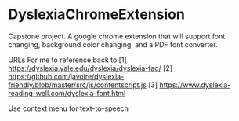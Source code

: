 # DyslexiaChromeExtension
Capstone project. A google chrome extension that will support font changing, background color changing, and a PDF font converter. 

URLs For me to reference back to
[1] https://dyslexia.yale.edu/dyslexia/dyslexia-faq/
[2] https://github.com/javoire/dyslexia-friendly/blob/master/src/js/contentscript.js
[3] https://www.dyslexia-reading-well.com/dyslexia-font.html

Use context menu for text-to-speech
